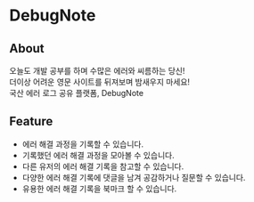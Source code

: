 # DebugNote

## About

오늘도 개발 공부를 하며 수많은 에러와 씨름하는 당신! <br/>
더이상 어려운 영문 사이트를 뒤져보며 밤새우지 마세요! <br/>
국산 에러 로그 공유 플랫폼, DebugNote <br/>


## Feature

* 에러 해결 과정을 기록할 수 있습니다.
* 기록했던 에러 해결 과정을 모아볼 수 있습니다.
* 다른 유저의 에러 해결 기록을 참고할 수 있습니다.
* 다양한 에러 해결 기록에 댓글을 남겨 공감하거나 질문할 수 있습니다.
* 유용한 에러 해결 기록을 북마크 할 수 있습니다.
